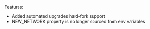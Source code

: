 Features:

* Added automated upgrades hard-fork support
* NEW_NETWORK property is no longer sourced from env variables